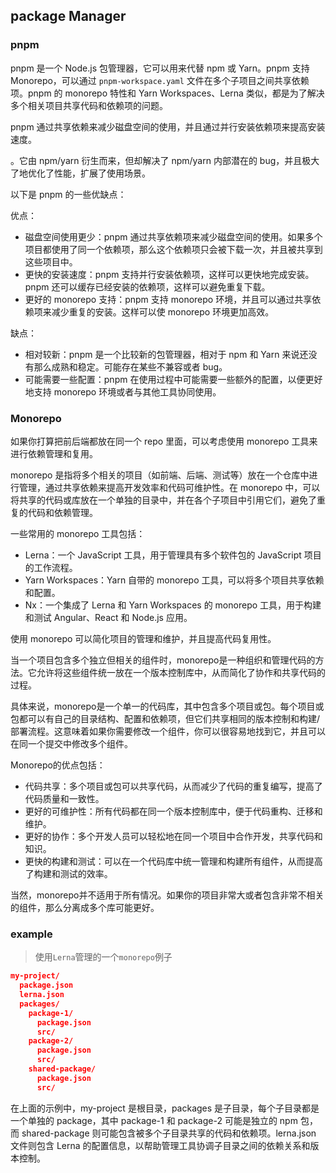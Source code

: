 ## package Manager

### pnpm
pnpm 是一个 Node.js 包管理器，它可以用来代替 npm 或 Yarn。pnpm 支持 Monorepo，可以通过 `pnpm-workspace.yaml` 文件在多个子项目之间共享依赖项。pnpm 的 monorepo 特性和 Yarn Workspaces、Lerna 类似，都是为了解决多个相关项目共享代码和依赖项的问题。

pnpm 通过共享依赖来减少磁盘空间的使用，并且通过并行安装依赖项来提高安装速度。

。它由 npm/yarn 衍生而来，但却解决了 npm/yarn 内部潜在的 bug，并且极大了地优化了性能，扩展了使用场景。

以下是 pnpm 的一些优缺点：

优点：

-   磁盘空间使用更少：pnpm 通过共享依赖项来减少磁盘空间的使用。如果多个项目都使用了同一个依赖项，那么这个依赖项只会被下载一次，并且被共享到这些项目中。
-   更快的安装速度：pnpm 支持并行安装依赖项，这样可以更快地完成安装。pnpm 还可以缓存已经安装的依赖项，这样可以避免重复下载。
-   更好的 monorepo 支持：pnpm 支持 monorepo 环境，并且可以通过共享依赖项来减少重复的安装。这样可以使 monorepo 环境更加高效。

缺点：

-   相对较新：pnpm 是一个比较新的包管理器，相对于 npm 和 Yarn 来说还没有那么成熟和稳定。可能存在某些不兼容或者 bug。
-   可能需要一些配置：pnpm 在使用过程中可能需要一些额外的配置，以便更好地支持 monorepo 环境或者与其他工具协同使用。

### Monorepo
如果你打算把前后端都放在同一个 repo 里面，可以考虑使用 monorepo 工具来
进行依赖管理和复用。

monorepo 是指将多个相关的项目（如前端、后端、测试等）放在一个仓库中进行管理，通过共享依赖来提高开发效率和代码可维护性。在 monorepo 中，可以将共享的代码或库放在一个单独的目录中，并在各个子项目中引用它们，避免了重复的代码和依赖管理。

一些常用的 monorepo 工具包括：

-   Lerna：一个 JavaScript 工具，用于管理具有多个软件包的 JavaScript 项目的工作流程。
-   Yarn Workspaces：Yarn 自带的 monorepo 工具，可以将多个项目共享依赖和配置。
-   Nx：一个集成了 Lerna 和 Yarn Workspaces 的 monorepo 工具，用于构建和测试 Angular、React 和 Node.js 应用。

使用 monorepo 可以简化项目的管理和维护，并且提高代码复用性。


当一个项目包含多个独立但相关的组件时，monorepo是一种组织和管理代码的方法。它允许将这些组件统一放在一个版本控制库中，从而简化了协作和共享代码的过程。

具体来说，monorepo是一个单一的代码库，其中包含多个项目或包。每个项目或包都可以有自己的目录结构、配置和依赖项，但它们共享相同的版本控制和构建/部署流程。这意味着如果你需要修改一个组件，你可以很容易地找到它，并且可以在同一个提交中修改多个组件。

Monorepo的优点包括：

-   代码共享：多个项目或包可以共享代码，从而减少了代码的重复编写，提高了代码质量和一致性。
-   更好的可维护性：所有代码都在同一个版本控制库中，便于代码重构、迁移和维护。
-   更好的协作：多个开发人员可以轻松地在同一个项目中合作开发，共享代码和知识。
-   更快的构建和测试：可以在一个代码库中统一管理和构建所有组件，从而提高了构建和测试的效率。

当然，monorepo并不适用于所有情况。如果你的项目非常大或者包含非常不相关的组件，那么分离成多个库可能更好。

### example


> 使用`Lerna`管理的一个`monorepo`例子

```json
my-project/
  package.json
  lerna.json
  packages/
    package-1/
      package.json
      src/
    package-2/
      package.json
      src/
    shared-package/
      package.json
      src/
```

在上面的示例中，my-project 是根目录，packages 是子目录，每个子目录都是一个单独的 package，其中 package-1 和 package-2 可能是独立的 npm 包，而 shared-package 则可能包含被多个子目录共享的代码和依赖项。lerna.json 文件则包含 Lerna 的配置信息，以帮助管理工具协调子目录之间的依赖关系和版本控制。







